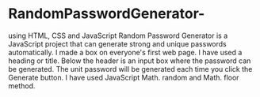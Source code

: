 # RandomPasswordGenerator-
using HTML, CSS and JavaScript 
Random Password Generator is a JavaScript project that can generate strong and unique passwords automatically. I made a box on everyone's first web page. I have used a heading or title. Below the header is an input box where the password can be generated. 
The unit password will be generated each time you click the Generate button. I have used JavaScript Math. random and Math. floor method.
